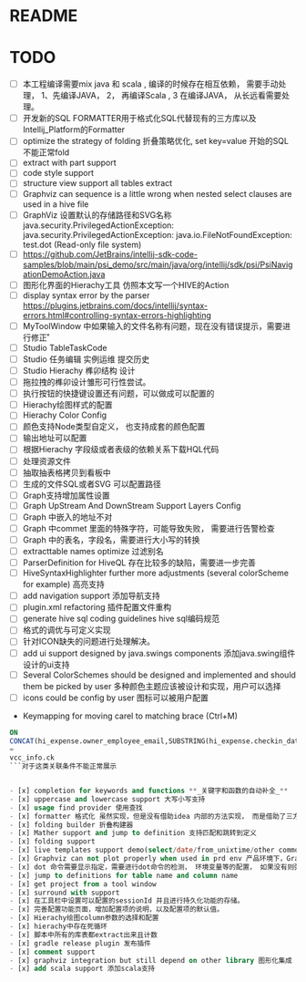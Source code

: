 # README

# TODO

- [ ] 本工程编译需要mix java 和 scala , 编译的时候存在相互依赖， 需要手动处理， 1、先编译JAVA， 2， 再编译Scala , 3 在编译JAVA， 从长远看需要处理。
- [ ] 开发新的SQL FORMATTER用于格式化SQL代替现有的三方库以及Intellij_Platform的Formatter
- [ ] optimize the strategy of folding 折叠策略优化, set key=value 开始的SQL不能正常fold
- [ ] extract with part support
- [ ] code style support
- [ ] structure view support all tables extract
- [ ] Graphviz can sequence is a little wrong when nested select clauses are used in a hive file
- [ ] GraphViz 设置默认的存储路径和SVG名称 java.security.PrivilegedActionException: java.security.PrivilegedActionException:
  java.io.FileNotFoundException: test.dot (Read-only file system)
- [ ] https://github.com/JetBrains/intellij-sdk-code-samples/blob/main/psi_demo/src/main/java/org/intellij/sdk/psi/PsiNavigationDemoAction.java
- [ ] 图形化界面的Hierachy工具 仿照本文写一个HIVE的Action
- [ ] display syntax error by the
  parser https://plugins.jetbrains.com/docs/intellij/syntax-errors.html#controlling-syntax-errors-highlighting
- [ ] MyToolWindow 中如果输入的文件名称有问题，现在没有错误提示，需要进行修正˚
- [ ] Studio TableTaskCode
- [ ] Studio 任务编辑 实例运维 提交历史
- [ ] Studio Hierachy 榫卯结构 设计
- [ ] 拖拉拽的榫卯设计雏形可行性尝试。
- [ ] 执行按钮的快捷键设置还有问题，可以做成可以配置的
- [ ] Hierachy绘图样式的配置
- [ ] Hierachy Color Config 
- [ ] 颜色支持Node类型自定义， 也支持成套的颜色配置
- [ ] 输出地址可以配置
- [ ] 根据Hierachy 字段级或者表级的依赖关系下载HQL代码
- [ ] 处理资源文件
- [ ] 抽取抽表格拷贝到看板中
- [ ] 生成的文件SQL或者SVG 可以配置路径
- [ ] Graph支持增加属性设置
- [ ] Graph UpStream And DownStream Support Layers Config 
- [ ] Graph 中嵌入的地址不对
- [ ] Graph 中commet 里面的特殊字符，可能导致失败， 需要进行告警检查
- [ ] Graph 中的表名，字段名，需要进行大小写的转换
- [ ] extracttable names optimize 过滤别名
- [ ] ParserDefinition for HiveQL 存在比较多的缺陷，需要进一步完善
- [ ] HiveSyntaxHighlighter further more adjustments (several colorScheme for example) 高亮支持
- [ ] add navigation support 添加导航支持
- [ ] plugin.xml refactoring 插件配置文件重构
- [ ] generate hive sql coding guidelines hive sql编码规范
- [ ] 格式的调优与可定义实现
- [ ] 针对ICON缺失的问题进行处理解决。
- [ ] add ui support designed by java.swings components 添加java.swing组件设计的ui支持
- [ ] Several ColorSchemes should be designed and implemented and should them be picked by user 多种颜色主题应该被设计和实现，用户可以选择
- [ ] icons could be config by user 图标可以被用户配置
- Keymapping for moving carel to matching brace (Ctrl+M)

 ```sql
ON
CONCAT(hi_expense.owner_employee_email,SUBSTRING(hi_expense.checkin_date,1,10))
=
vcc_info.ck
```对于这类关联条件不能正常展示


- [x] completion for keywords and functions **_关键字和函数的自动补全_**
- [x] uppercase and lowercase support 大写小写支持
- [x] usage find provider 使用查找
- [x] formatter 格式化 虽然实现，但是没有借助idea 内部的方法实现， 而是借助了三方的formmater
- [x] folding builder 折叠构建器
- [x] Mather support and jump to definition 支持匹配和跳转到定义
- [x] folding support
- [x] live templates support demo(select/date/from_unixtime/other common templates)
- [x] Graphviz can not plot properly when used in prd env 产品环境下，Graphviz 不能正常绘图
- [x] dot 命令需要显示指定，需要进行dot命令的检测， 环境变量等的配置， 如果没有则弹窗告警。
- [x] jump to definitions for table name and column name
- [x] get project from a tool window
- [x] surround with support
- [x] 在工具栏中设置可以配置的sessionId 并且进行持久化功能的存储。
- [x] 完善配置功能页面，增加配置项的说明，以及配置项的默认值。
- [x] Hierachy绘图column参数的选择和配置
- [x] hierachy中存在死循环
- [x] 脚本中所有的库表都extract出来且计数
- [x] gradle release plugin 发布插件
- [x] comment support
- [x] graphviz integration but still depend on other library 图形化集成
- [x] add scala support 添加scala支持
